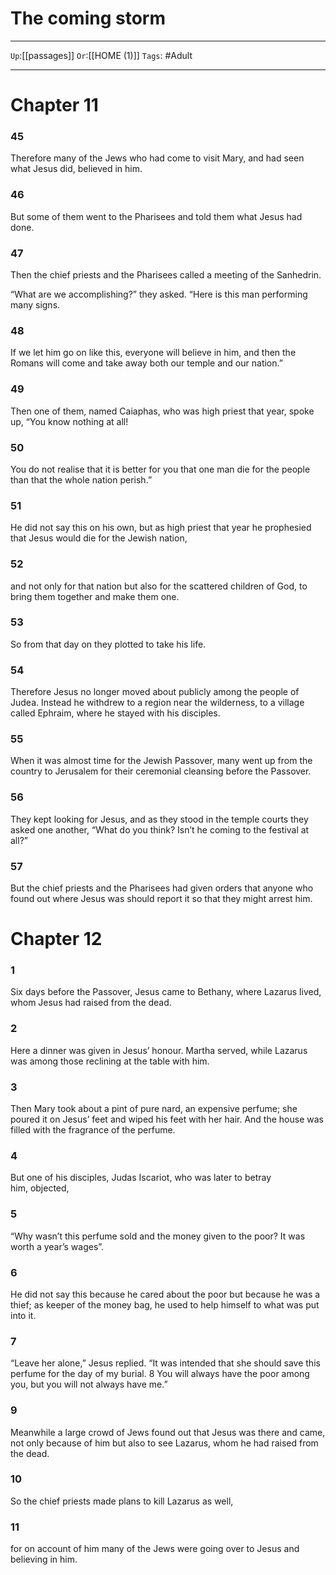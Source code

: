 # The coming storm

---

`Up`:[[passages]] `Or`:[[HOME (1)]] `Tags`: #Adult

---

# Chapter 11

### 45

Therefore many of the Jews who had come to visit Mary, and had seen what Jesus did, believed in him.

### 46

But some of them went to the Pharisees and told them what Jesus had done.

### 47

Then the chief priests and the Pharisees called a meeting of the Sanhedrin.

“What are we accomplishing?” they asked. “Here is this man performing many signs.

### 48

If we let him go on like this, everyone will believe in him, and then the Romans will come and take away both our temple and our nation.”

### 49

Then one of them, named Caiaphas, who was high priest that year, spoke up, “You know nothing at all!

### 50

You do not realise that it is better for you that one man die for the people than that the whole nation perish.”

### 51

He did not say this on his own, but as high priest that year he prophesied that Jesus would die for the Jewish nation,

### 52

and not only for that nation but also for the scattered children of God, to bring them together and make them one.

### 53

So from that day on they plotted to take his life.

### 54

Therefore Jesus no longer moved about publicly among the people of Judea. Instead he withdrew to a region near the wilderness, to a village called Ephraim, where he stayed with his disciples.

### 55

When it was almost time for the Jewish Passover, many went up from the country to Jerusalem for their ceremonial cleansing before the Passover.

### 56

They kept looking for Jesus, and as they stood in the temple courts they asked one another, “What do you think? Isn’t he coming to the festival at all?”

### 57

But the chief priests and the Pharisees had given orders that anyone who found out where Jesus was should report it so that they might arrest him.

# Chapter 12

### 1

Six days before the Passover, Jesus came to Bethany, where Lazarus lived, whom Jesus had raised from the dead.

### 2

Here a dinner was given in Jesus’ honour. Martha served, while Lazarus was among those reclining at the table with him.

### 3

Then Mary took about a pint of pure nard, an expensive perfume; she poured it on Jesus’ feet and wiped his feet with her hair. And the house was filled with the fragrance of the perfume.

### 4

But one of his disciples, Judas Iscariot, who was later to betray him, objected,

### 5

“Why wasn’t this perfume sold and the money given to the poor? It was worth a year’s wages”.

### 6

He did not say this because he cared about the poor but because he was a thief; as keeper of the money bag, he used to help himself to what was put into it.

### 7

“Leave her alone,” Jesus replied. “It was intended that she should save this perfume for the day of my burial. 8 You will always have the poor among you, but you will not always have me.”

### 9

Meanwhile a large crowd of Jews found out that Jesus was there and came, not only because of him but also to see Lazarus, whom he had raised from the dead.

### 10

So the chief priests made plans to kill Lazarus as well,

### 11

for on account of him many of the Jews were going over to Jesus and believing in him.